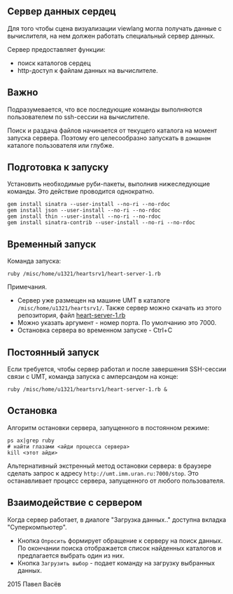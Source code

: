 ## Сервер данных сердец

Для того чтобы сцена визуализации viewlang могла получать данные с вычислителя, на нем должен работать специальный сервер данных. 

Сервер предоставляет функции:
* поиск каталогов сердец
* http-доступ к файлам данных на вычислителе.

## Важно 
Подразумевается, что все последующие команды выполняются пользователем по ssh-сессии на вычислителе.

Поиск и раздача файлов начинается от текущего каталога на момент запуска сервера.
Поэтому его целесообразно запускать в `домашнем` каталоге пользователя или глубже.

## Подготовка к запуску

Установить необходимые руби-пакеты, выполнив нижеследующие команды. Это действие проводится однократно.

```
gem install sinatra --user-install --no-ri --no-rdoc
gem install json --user-install --no-ri --no-rdoc
gem install thin --user-install --no-ri --no-rdoc
gem install sinatra-contrib --user-install --no-ri --no-rdoc
```

## Временный запуск
Команда запуска:
```
ruby /misc/home/u1321/heartsrv1/heart-server-1.rb
```
Примечания. 
* Сервер уже размещен на машине UMT в каталоге `/misc/home/u1321/heartsrv1/`. Также сервер можно скачать из этого репозитория, файл [heart-server-1.rb](heart-server-1.rb)
* Можно указать аргумент - номер порта. По умолчанию это 7000.
* Остановка сервера во временном запуске - Ctrl+C

## Постоянный запуск
Если требуется, чтобы сервер работал и после завершения SSH-сессии связи с UMT, команда запуска с амперсандом на конце:
```
ruby /misc/home/u1321/heartsrv1/heart-server-1.rb &
```

## Остановка
Алгоритм остановки сервера, запущенного в постоянном режиме:
```
ps ax|grep ruby
# найти глазами <айди процесса сервера>
kill <этот айди>
```
Альтернативный экстренный метод остановки сервера: в браузере сделать запрос к адресу `http://umt.imm.uran.ru:7000/stop`. Это останавливает процесс сервера, запущенного от любого пользователя.

## Взаимодействие с сервером
Когда сервер работает, в диалоге "Загрузка данных.." доступна вкладка "Суперкомпьютер". 
* Кнопка `Опросить` формирует обращение к серверу на поиск данных. По окончании поиска отображается список найденных каталогов и предлагается выбрать один из них.
* Кнопка `Загрузить выбор` - подает команду на загрузку выбранных данных.

2015 Павел Васёв
